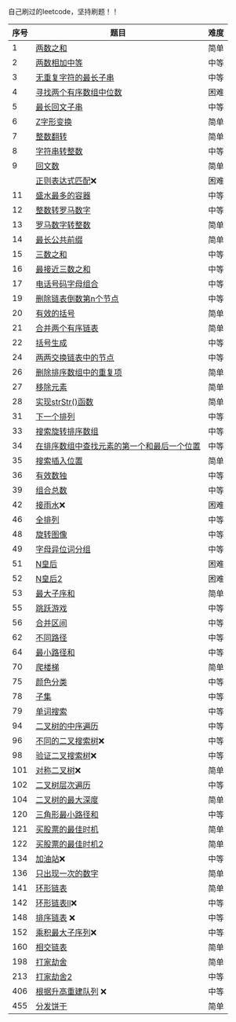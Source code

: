 自己刷过的leetcode，坚持刷题！！

| 序号 | 题目                                                         | 难度 |
| :--- | ------------------------------------------------------------ | ---- |
| 1    | [两数之和](code/1.两数之和.py)                               | 简单 |
| 2    | [两数相加中等](code/2.两数相加.py)                           | 中等 |
| 3    | [无重复字符的最长子串](code/3.无重复字符的最长子串.py)       | 中等 |
| 4    | [寻找两个有序数组中位数](code/4.寻找两个有序数组中位数.py)   | 困难 |
| 5    | [最长回文子串](code/5.最长回文子串.py)                       | 中等 |
| 6    | [Z字形变换](code/6.Z字形变换.java)                           | 简单 |
| 7    | [整数翻转](code/7.整数翻转.py)                               | 简单 |
| 8    | [字符串转整数](code/8.字符串转整数.py)                       | 中等 |
| 9    | [回文数](code/9.回文数.py)                                   | 简单 |
|      | [正则表达式匹配](code/10.正则表达式匹配.py)❌                 | 困难 |
| 11   | [盛水最多的容器](code/11.盛水最多的容器.py)                  | 中等 |
| 12   | [整数转罗马数字](code/1.整数转罗马数字.py)                   | 中等 |
| 13   | [罗马数字转整数](code/13.罗马数字转整数.py)                  | 简单 |
| 14   | [最长公共前缀](code/14.最长公共前缀.py)                      | 简单 |
| 15   | [三数之和](code/15.三数之和.py)                              | 中等 |
| 16   | [最接近三数之和](code/16.最接近三数之和.py)                  | 中等 |
| 17   | [电话号码字母组合](code/17.电话号码字母组合.py)              | 中等 |
| 19   | [删除链表倒数第n个节点](code/19.删除链表倒数第n个节点.py)    | 中等 |
| 20   | [有效的括号](code/20.有效的括号.py)                          | 简单 |
| 21   | [合并两个有序链表](code/21.合并两个有序链表)                 | 简单 |
| 22   | [括号生成](code/22.括号生成.py)                              | 中等 |
| 24   | [两两交换链表中的节点](code/24.两两交换链表中的节点.py)      | 中等 |
| 26   | [删除排序数组中的重复项](code/26.删除排序数组中的重复项.py)  | 简单 |
| 27   | [移除元素](code/27.移除元素.py)                              | 简单 |
| 28   | [实现strStr()函数](code/28.实现strStr()函数.py)              | 简单 |
| 31   | [下一个排列](code/31.下一个排列.py)                          | 中等 |
| 33   | [搜索旋转排序数组](code/33.搜索旋转排序数组.py)              | 中等 |
| 34   | [在排序数组中查找元素的第一个和最后一个位置](code/34.在排序数组中查找元素的第一个和最后一个位置.py) | 中等 |
| 35   | [搜索插入位置](code/35.搜索插入位置.py)                      | 简单 |
| 36   | [有效数独](code/36.有效数独.py)                              | 中等 |
| 39   | [组合总数](code/39.组合总数.py)                              | 中等 |
| 42   | [接雨水](code/42.接雨水.py)❌                                 | 困难 |
| 46   | [全排列](code/46.全排列.py)                                  | 中等 |
| 48   | [旋转图像](code/48.旋转图像.py)                              | 中等 |
| 49   | [字母异位词分组](code/49.字母异位词分组.py)                  | 中等 |
| 51   | [N皇后](code/51.N皇后.py)                                    | 困难 |
| 52   | [N皇后2](code/52.N皇后2.py)                                  | 困难 |
| 53   | [最大子序和](code/53.最大子序和,py)                          | 简单 |
| 55   | [跳跃游戏](code/55.跳跃游戏.py)                              | 中等 |
| 56   | [合并区间](code/56.合并区间.py)                              | 中等 |
| 62   | [不同路径](code/62.不同路径.py)                              | 中等 |
| 64   | [最小路径和](code/64.最小路径和.py)                          | 中等 |
| 70   | [爬楼梯](code/70.爬楼梯.py)                                  | 简单 |
| 75   | [颜色分类](code/77.颜色分类.py)                              | 中等 |
| 78   | [子集](code/78.子集.py)                                      | 中等 |
| 79   | [单词搜索](code/79.单词搜索.py)                              | 中等 |
| 94   | [二叉树的中序遍历](code/94.二叉树的中序遍历.py)              | 中等 |
| 96   | [不同的二叉搜索树](code/96.不同的二叉搜索树.py)❌             | 中等 |
| 98   | [验证二叉搜索树](code/98.验证二叉搜索树.py)❌                 | 中等 |
| 101  | [对称二叉树](code/101.对称二叉树.py)❌                        | 简单 |
| 102  | [二叉树层次遍历](code/102.二叉树层次遍历.py)                 | 中等 |
| 104  | [二叉树的最大深度](code/104.二叉树的最大深度.py)             | 简单 |
| 120  | [三角形最小路径和](code/120.三角形最小路径和.py)             | 中等 |
| 121  | [买股票的最佳时机](code/121.买股票的最佳时机.py)             | 简单 |
| 122  | [买股票的最佳时机2](code/122.买股票的最佳时机2.py)           | 简单 |
| 134  | [加油站](code/134.加油站.py)❌                                | 中等 |
| 136  | [只出现一次的数字](code/136.只出现一次的数字.py)             | 简单 |
| 141  | [环形链表](code/141.环形链表.py)                             | 简单 |
| 142  | [环形链表ll](code/142.环形链表ll.py)❌                        | 中等 |
| 148  | [排序链表](code/148.排序链表.py) ❌                           | 中等 |
| 152  | [乘积最大子序列](code/152.乘积最大子序列.py)❌                | 中等 |
| 160  | [相交链表](code/160.相交链表.py)                             | 简单 |
| 198  | [打家劫舍](code/198.打家劫舍.py)                             | 简单 |
| 213  | [打家劫舍2](code/213.打家劫舍2.py)                           | 中等 |
| 406  | [根据升高重建队列](code/406.根据身高重建队列.py) ❌           | 中等 |
| 455  | [分发饼干](code/455.分发饼干.py)                             | 简单 |



